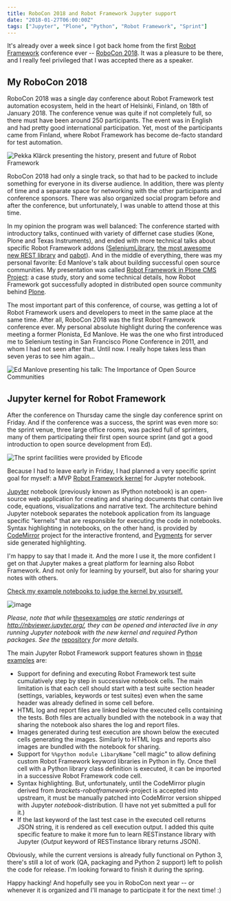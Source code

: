 ```yaml
---
title: RoboCon 2018 and Robot Framework Jupyter support
date: "2018-01-27T06:00:00Z"
tags: ["Jupyter", "Plone", "Python", "Robot Framework", "Sprint"]
---
```


It\'s already over a week since I got back home from the first [Robot
Framework](https://robotframework.org/) conference ever -- [RoboCon
2018](https://robocon.io/). It was a pleasure to be there, and I really
feel privileged that I was accepted there as a speaker.

My RoboCon 2018
---------------

RoboCon 2018 was a single day conference about Robot Framework test
automation ecosystem, held in the heart of Helsinki, Finland, on 18th of
January 2018. The conference venue was quite if not completely full, so
there must have been around 250 participants. The event was in English
and had pretty good international participation. Yet, most of the
participants came from Finland, where Robot Framework has become
de-facto standard for test automation.

![*Pekka Klärck presenting the history, present and future of Robot
Framework*](LND_8D2D2079-6B5F-4DC1-A14C-6D30182A63FB.JPG)

RoboCon 2018 had only a single track, so that had to be packed to
include something for everyone in its diverse audience. In addition,
there was plenty of time and a separate space for networking with the
other participants and conference sponsors. There was also organized
social program before and after the conference, but unfortunately, I was
unable to attend those at this time.

In my opinion the program was well balanced: The conference started with
introductory talks, continued with variety of differnet case studies
(Kone, Plone and Texas Instruments), and ended with more technical talks
about specific Robot Framework addons
([SeleniumLibrary](https://github.com/robotframework/SeleniumLibrary),
[the most awesome new REST
library](https://github.com/asyrjasalo/RESTinstance) and
[pabot](https://github.com/mkorpela/pabot)). And in the middle of
everything, there was my personal favorite: Ed Manlove\'s talk about
building successful open source communities. My presentation was called
[Robot Framework in Plone CMS
Project](https://datakurre.github.io/robocon2018/index.html): a case
study, story and some technical details, how Robot Framework got
successfully adopted in distributed open source community behind
[Plone](https://plone.com).

The most important part of this conference, of course, was getting a lot
of Robot Framework users and developers to meet in the same place at the
same time. After all, RoboCon 2018 was the first Robot Framework
conference ever. My personal absolute highlight during the conference
was meeting a former Plonista, Ed Manlove. He was the one who first
introduced me to Selenium testing in San Francisco Plone Conference in
2011, and whom I had not seen after that. Until now. I really hope takes
less than seven yeras to see him again\...

![*Ed Manlove presenting his talk: The Importance of Open Source
Communities*](IMG_6460.JPG)

Jupyter kernel for Robot Framework
----------------------------------

After the conference on Thursday came the single day conference sprint
on Friday. And if the conference was a success, the sprint was even more
so: the sprint venue, three large office rooms, was packed full of
sprinters, many of them participating their first open source sprint
(and got a good introduction to open source development from Ed).

![*The sprint facilities were provided by
Eficode*](IMG_6482.JPG)

Because I had to leave early in Friday, I had planned a very specific
sprint goal for myself: a MVP [Robot Framework
kernel](https://github.com/datakurre/robotkernel) for Jupyter notebook.

[Jupyter](https://jupyter.org) notebook (previously known as IPython
notebook) is an open-source web application for creating and sharing
documents that contain live code, equations, visualizations and
narrative text. The architecture behind Jupyter notebook separates the
notebook application from its language specific "kernels" that are
responsible for executing the code in notebooks. Syntax highlighting in
notebooks, on the other hand, is provided by
[CodeMirror](https://codemirror.net/) project for the interactive
frontend, and [Pygments](http://pygments.org/) for server side generated
highlighting.

I\'m happy to say that I made it. And the more I use it, the more
confident I get on that Jupyter makes a great platform for learning also
Robot Framework. And not only for learning by yourself, but also for
sharing your notes with others.

[Check my example notebooks to judge the kernel by
yourself.](http://nbviewer.jupyter.org/github/datakurre/robotkernel/tree/master/examples/)

![image](Screenshot-2018-1-27%2BNotebook%2Bon%2Bnbviewer.png)

*Please, note that while*
[theseexamples](http://nbviewer.jupyter.org/github/datakurre/robotkernel/tree/master/examples/)
*are static renderings at http://nbviewer.jupyter.org/, they can be
opened and interacted live in any running Jupyter notebook with the new
kernel and required Python packages. See the*
[repository](https://github.com/datakurre/robotkernel) *for more
details.*

The main Jupyter Robot Framework support features shown in [those
examples](http://nbviewer.jupyter.org/github/datakurre/robotkernel/tree/master/examples/)
are:

-   Support for defining and executing Robot Framework test suite
    cumulatively step by step in successive notebook cells. The main
    limitation is that each cell should start with a test suite section
    header (settings, variables, keywords or test suites) even when the
    same header was already defined in some cell before.
-   HTML log and report files are linked below the executed cells
    containing the tests. Both files are actually bundled with the
    notebook in a way that sharing the notebook also shares the log and
    report files.
-   Images generated during test execution are shown below the executed
    cells generating the images. Similarly to HTML logs and reports also
    images are bundled with the notebook for sharing.
-   Support for `%%python module LibaryName` "cell magic" to allow
    defining custom Robot Framework keyword libraries in Python in fly.
    Once thell cell with a Python library class definition is executed,
    it can be imported in a successive Robot Framework code cell.
-   Syntax highlighting. But, unfortunately, until the CodeMirror plugin
    derived from *brackets-robotframework*-project is accepted into
    upstream, it must be manually patched into CodeMirror version
    shipped with Jupyter *notebook*-distribution. (I have not yet
    submitted a pull for it.)
-   If the last keyword of the last test case in the executed cell
    returns JSON string, it is rendered as cell execution output. I
    added this quite specific feature to make it more fun to learn
    RESTinstance library with Jupyter (*Output* keyword of RESTinstance
    library returns JSON).

Obviously, while the current versions is already fully functional on
Python 3, there\'s still a lot of work (QA, packaging and Python 2
support) left to polish the code for release. I\'m looking forward to
finish it during the spring.

Happy hacking! And hopefully see you in RoboCon next year -- or whenever
it is organized and I\'ll manage to participate it for the next time! :)
